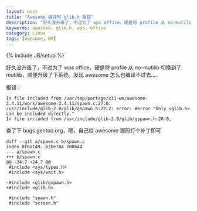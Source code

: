 ```yaml
---
layout: post
title: "Awesome 编译时 glib.h 报错"
description: "好久没升级了，不过为了 wps office，硬是将 profile 从 no-mutilib 切换到了 mutilib，顺便升级了下系统。发现 awesome 怎么也编译不过去"
keywords: awesome, glib.h, wps, office
category: Linux
tags: [Awesome, WM]
---
```

{% include JB/setup %}

好久没升级了，不过为了 wps office，硬是将 profile 从 no-mutilib 切换到了 mutilib，顺便升级了下系统。发现 awesome 怎么也编译不过去….

报错：

```
In file included from /var/tmp/portage/x11-wm/awesome-3.4.11/work/awesome-3.4.11/spawn.c:27:0:
/usr/include/glib-2.0/glib/gspawn.h:22:2: error: #error "Only <glib.h> can be included directly."
In file included from /usr/include/glib-2.0/glib/gspawn.h:28:0,
```

<!-- more -->
查了下 bugs.gentoo.org，嗯，自己给 awesome 源码打个补丁即可

````
diff --git a/spawn.c b/spawn.c
index 8f6a149..62be784 100644
--- a/spawn.c
+++ b/spawn.c
@@ -24,7 +24,7 @@
 #include <sys/types.h>
 #include <sys/wait.h>
 
-#include <glib/gspawn.h>
+#include <glib.h>
 
 #include "spawn.h"
 #include "screen.h"
````